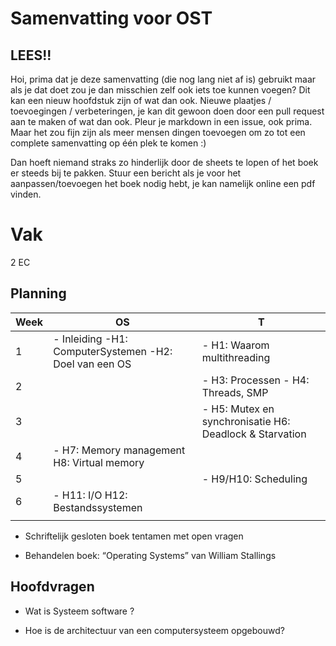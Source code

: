 # Samenvatting voor OST 

## LEES!!
Hoi, prima dat je deze samenvatting (die nog lang niet af is) gebruikt maar als je dat doet zou je dan misschien zelf ook iets toe kunnen  voegen? Dit kan een nieuw hoofdstuk zijn of wat dan ook. Nieuwe plaatjes / toevoegingen / verbeteringen, je kan dit gewoon doen door een pull request aan te maken of wat dan ook. Pleur je markdown in een issue, ook prima. Maar het zou fijn zijn als meer mensen dingen toevoegen om zo tot een complete samenvatting op één plek te komen :)

Dan hoeft niemand straks zo hinderlijk door de sheets te lopen of het boek er steeds bij te pakken. Stuur een bericht als je voor het aanpassen/toevoegen het boek nodig hebt, je kan namelijk online een pdf vinden.

# Vak
2 EC
## Planning
| Week 	| OS                                                       	| T                                                     	|
|------	|----------------------------------------------------------	|-------------------------------------------------------	|
| 1    	|  - Inleiding  -H1: ComputerSystemen -H2: Doel van een OS 	| - H1: Waarom multithreading                            	|
| 2    	|                                                          	| - H3: Processen - H4: Threads, SMP                    	|
| 3    	|                                                          	| - H5: Mutex en synchronisatie H6: Deadlock & Starvation 	|
| 4    	| - H7: Memory management H8: Virtual memory                |                                                       	|
| 5    	|                                                          	| - H9/H10: Scheduling                                    	|
| 6    	| - H11: I/O H12: Bestandssystemen                          |                                                       	|
|      	|                                                          	|                                                       	|


- Schriftelijk gesloten boek tentamen met open vragen

- Behandelen boek: “Operating Systems” van William Stallings

## Hoofdvragen
- Wat is Systeem software ?

- Hoe is de architectuur van een computersysteem opgebouwd?

